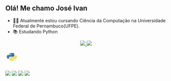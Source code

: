 ## Olá! Me chamo José Ivan
- 👨‍💻 Atualmente estou cursando Ciência da Computação na Universidade Federal de Pernambuco(UFPE).
- 📚 Estudando Python
<div align="center">
  <a href="https://github.com/joseivann">
  <img height="150em" src="https://github-readme-stats.vercel.app/api?username=joseivann&show_icons=true&theme=dracula&include_all_commits=true&count_private=true"/>
  <img height="150em" src="https://github-readme-stats.vercel.app/api/top-langs/?username=joseivann&layout=compact&langs_count=7&theme=dracula"/>
</div>

<div style="display: inline_block"><br>
  <img align="center" alt="Ivan-Python" height="30" width="40" src="https://raw.githubusercontent.com/devicons/devicon/master/icons/python/python-original.svg">
</div>

##

<div>
  <a href="https://instagram.com/jose.ivann_" target="_blank"><img src="https://img.shields.io/badge/-Instagram-%23E4405F?style=for-the-badge&logo=instagram&logoColor=white" target="_blank"></a>
  <a href="https://www.linkedin.com/in/jos%C3%A9-ivan-b8b7a223a/" target="_blank"><img src="https://img.shields.io/badge/-LinkedIn-%230077B5?style=for-the-badge&logo=linkedin&logoColor=white" target="_blank"></a> 
  <a href = "mailto:contato.joseivan@gmail.com"><img src="https://img.shields.io/badge/-Gmail-%23333?style=for-the-badge&logo=gmail&logoColor=white" target="_blank"></a>
 	<a href="https://twitter.com/joseivann_" target="_blank"><img src="https://img.shields.io/badge/Twitter-1DA1F2?style=for-the-badge&logo=twitter&logoColor=white" target="_blank"></a>
  
</div>
